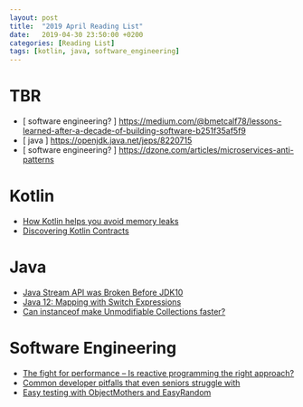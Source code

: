 ```yaml
---
layout: post
title:  "2019 April Reading List"
date:   2019-04-30 23:50:00 +0200
categories: [Reading List]
tags: [kotlin, java, software_engineering]
---
```


# TBR

- [ software engineering? ] https://medium.com/@bmetcalf78/lessons-learned-after-a-decade-of-building-software-b251f35af5f9
- [ java ] https://openjdk.java.net/jeps/8220715
- [ software engineering? ] https://dzone.com/articles/microservices-anti-patterns

# Kotlin

- [How Kotlin helps you avoid memory leaks](https://proandroiddev.com/how-kotlin-helps-you-avoid-memory-leaks-e2680cf6e71e)
- [Discovering Kotlin Contracts](https://proandroiddev.com/discovering-kotlin-contracts-3e7ed1360602)

# Java

- [Java Stream API was Broken Before JDK10](https://4comprehension.com/java-stream-api-was-broken-before-jdk10/)
- [Java 12: Mapping with Switch Expressions](https://www.javacodegeeks.com/2019/03/java-12-mapping-with-switch-expressions.html)
- [Can instanceof make Unmodifiable Collections faster?](https://www.opsian.com/blog/can-instanceof-make-unmodifiable-collections-faster/)

# Software Engineering

- [The fight for performance – Is reactive programming the right approach?](https://jaxenter.com/the-fight-for-performance-157515.html)
- [Common developer pitfalls that even seniors struggle with](https://medium.com/datadriveninvestor/common-developer-pitfalls-that-even-seniors-struggle-with-6103785e4935)
- [Easy testing with ObjectMothers and EasyRandom](https://www.jworks.io/easy-testing-with-objectmothers-and-easyrandom/)

